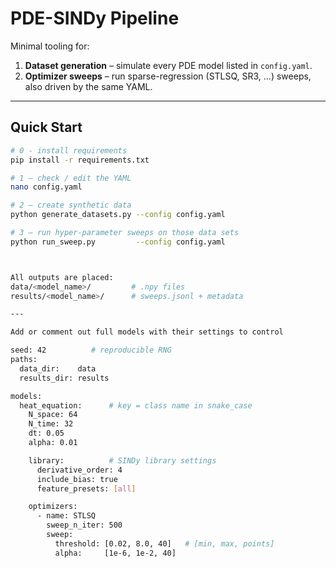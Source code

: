# PDE-SINDy Pipeline

Minimal tooling for:

1. **Dataset generation** – simulate every PDE model listed in `config.yaml`.
2. **Optimizer sweeps** – run sparse-regression (STLSQ, SR3, …) sweeps, also driven by the same YAML.

---

## Quick Start

```bash
# 0 - install requirements
pip install -r requirements.txt

# 1 – check / edit the YAML
nano config.yaml          

# 2 – create synthetic data
python generate_datasets.py --config config.yaml   

# 3 – run hyper-parameter sweeps on those data sets
python run_sweep.py         --config config.yaml



All outputs are placed:
data/<model_name>/         # .npy files
results/<model_name>/      # sweeps.jsonl + metadata

---

Add or comment out full models with their settings to control 

seed: 42          # reproducible RNG
paths:
  data_dir:    data
  results_dir: results

models:
  heat_equation:      # key = class name in snake_case
    N_space: 64
    N_time: 32
    dt: 0.05
    alpha: 0.01

    library:          # SINDy library settings
      derivative_order: 4
      include_bias: true
      feature_presets: [all]

    optimizers:
      - name: STLSQ
        sweep_n_iter: 500
        sweep:
          threshold: [0.02, 8.0, 40]   # [min, max, points]
          alpha:     [1e-6, 1e-2, 40]
